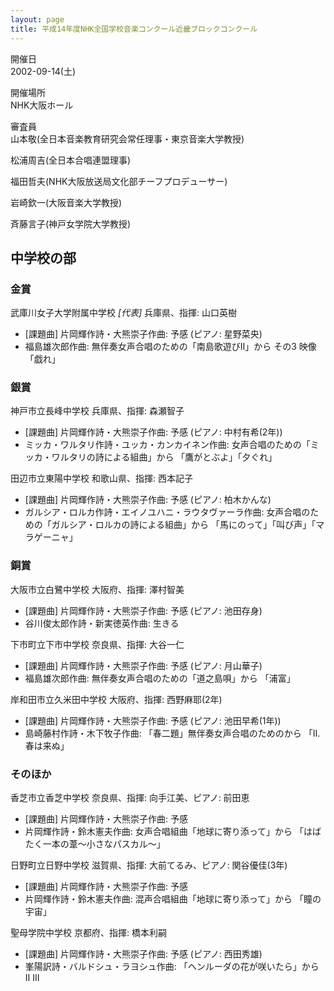 ```yaml
---
layout: page
title: 平成14年度NHK全国学校音楽コンクール近畿ブロックコンクール
---
```

開催日  
2002-09-14(土)

開催場所  
NHK大阪ホール

審査員  
山本敬(全日本音楽教育研究会常任理事・東京音楽大学教授)

松浦周吉(全日本合唱連盟理事)

福田哲夫(NHK大阪放送局文化部チーフプロデューサー)

岩崎欽一(大阪音楽大学教授)

斉藤言子(神戸女学院大学教授)

中学校の部
----------

### 金賞

<span class="choir-name">武庫川女子大学附属中学校</span> *\[代表\]*
兵庫県、指揮: 山口英樹
-   \[課題曲\] 片岡輝作詩・大熊崇子作曲: 予感 (ピアノ: 星野菜央)
-   福島雄次郎作曲: 無伴奏女声合唱のための「南島歌遊びⅡ」から その3 映像「戯れ」

### 銀賞

<span class="choir-name">神戸市立長峰中学校</span>
兵庫県、指揮: 森瀬智子
-   \[課題曲\] 片岡輝作詩・大熊崇子作曲: 予感 (ピアノ: 中村有希(2年))
-   ミッカ・ワルタリ作詩・ユッカ・カンカイネン作曲: 女声合唱のための「ミッカ・ワルタリの詩による組曲」から 「鷹がとぶよ」「夕ぐれ」

<span class="choir-name">田辺市立東陽中学校</span>
和歌山県、指揮: 西本記子
-   \[課題曲\] 片岡輝作詩・大熊崇子作曲: 予感 (ピアノ: 柏木かんな)
-   ガルシア・ロルカ作詩・エイノユハニ・ラウタヴァーラ作曲: 女声合唱のための「ガルシア・ロルカの詩による組曲」から 「馬にのって」「叫び声」「マラゲーニャ」

### 銅賞

<span class="choir-name">大阪市立白鷺中学校</span>
大阪府、指揮: 澤村智美
-   \[課題曲\] 片岡輝作詩・大熊崇子作曲: 予感 (ピアノ: 池田存身)
-   谷川俊太郎作詩・新実徳英作曲: 生きる

<span class="choir-name">下市町立下市中学校</span>
奈良県、指揮: 大谷一仁
-   \[課題曲\] 片岡輝作詩・大熊崇子作曲: 予感 (ピアノ: 月山華子)
-   福島雄次郎作曲: 無伴奏女声合唱のための「道之島唄」から 「浦富」

<span class="choir-name">岸和田市立久米田中学校</span>
大阪府、指揮: 西野麻耶(2年)
-   \[課題曲\] 片岡輝作詩・大熊崇子作曲: 予感 (ピアノ: 池田早希(1年))
-   島崎藤村作詩・木下牧子作曲: 「春二題」無伴奏女声合唱のためのから 「Ⅱ. 春は来ぬ」

### そのほか

<span class="choir-name">香芝市立香芝中学校</span>
奈良県、指揮: 向手江美、ピアノ: 前田恵
-   \[課題曲\] 片岡輝作詩・大熊崇子作曲: 予感
-   片岡輝作詩・鈴木憲夫作曲: 女声合唱組曲「地球に寄り添って」から 「はばたく一本の葦〜小さなパスカル〜」

<span class="choir-name">日野町立日野中学校</span>
滋賀県、指揮: 大前てるみ、ピアノ: 関谷優佳(3年)
-   \[課題曲\] 片岡輝作詩・大熊崇子作曲: 予感
-   片岡輝作詩・鈴木憲夫作曲: 混声合唱組曲「地球に寄り添って」から 「瞳の宇宙」

<span class="choir-name">聖母学院中学校</span>
京都府、指揮: 橋本利嗣
-   \[課題曲\] 片岡輝作詩・大熊崇子作曲: 予感 (ピアノ: 西田秀雄)
-   峯陽訳詩・バルドシュ・ラヨシュ作曲: 「ヘンルーダの花が咲いたら」から Ⅱ Ⅲ
